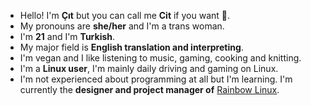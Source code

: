 - Hello! I'm **Çıt** but you can call me **Cit** if you want 🤭.
- My pronouns are **she/her** and I'm a trans woman.
- I'm **21** and I'm **Turkish**.
- My major field is **English translation and interpreting**.
- I'm vegan and I like listening to music, gaming, cooking and knitting.
- I'm a **Linux user**, I'm mainly daily driving and gaming on Linux.
- I'm not experienced about programming at all but I'm learning. I'm currently the **designer and project manager of** [Rainbow Linux](https://github.com/rainbow-linux).
